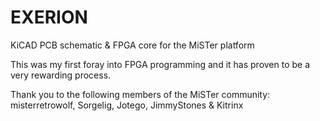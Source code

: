 # EXERION
KiCAD PCB schematic & FPGA core for the MiSTer platform

This was my first foray into FPGA programming and it has proven to be a very rewarding process.

Thank you to the following members of the MiSTer community: misterretrowolf, Sorgelig, Jotego, JimmyStones & Kitrinx

